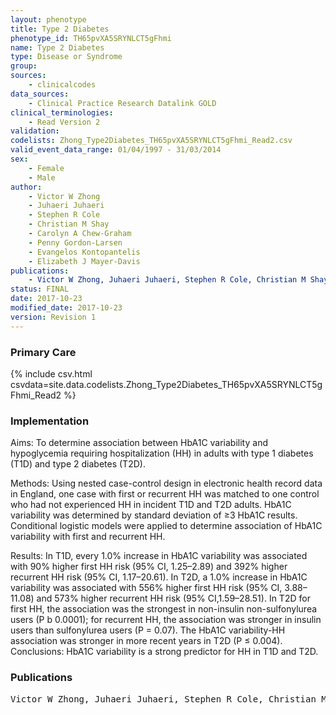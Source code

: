 ```yaml
---
layout: phenotype
title: Type 2 Diabetes
phenotype_id: TH65pvXA5SRYNLCT5gFhmi
name: Type 2 Diabetes
type: Disease or Syndrome
group: 
sources: 
    - clinicalcodes
data_sources:
    - Clinical Practice Research Datalink GOLD
clinical_terminologies:
    - Read Version 2
validation:
codelists: Zhong_Type2Diabetes_TH65pvXA5SRYNLCT5gFhmi_Read2.csv
valid_event_data_range: 01/04/1997 - 31/03/2014
sex:
    - Female
    - Male
author:
    - Victor W Zhong
    - Juhaeri Juhaeri
    - Stephen R Cole
    - Christian M Shay
    - Carolyn A Chew-Graham
    - Penny Gordon-Larsen
    - Evangelos Kontopantelis
    - Elizabeth J Mayer-Davis    
publications:
    - Victor W Zhong, Juhaeri Juhaeri, Stephen R Cole, Christian M Shay, Carolyn A Chew-Graham, Penny Gordon-Larsen, Evangelos Kontopantelis, Elizabeth J Mayer-Davis, HbA1C variability and hypoglycemia hospitalization in adults with type 1 and type 2 diabetes: A nested case-control study. Journal of Diabetes and Its Complications, 32(2), 2017.
status: FINAL
date: 2017-10-23
modified_date: 2017-10-23
version: Revision 1
---
```


### Primary Care

{% include csv.html csvdata=site.data.codelists.Zhong_Type2Diabetes_TH65pvXA5SRYNLCT5gFhmi_Read2 %}

### Implementation

Aims: 
To determine association between HbA1C variability and hypoglycemia requiring hospitalization (HH) in
adults with type 1 diabetes (T1D) and type 2 diabetes (T2D).

Methods: Using nested case-control design in electronic health record data in England, one case with first or
recurrent HH was matched to one control who had not experienced HH in incident T1D and T2D adults. HbA1C
variability was determined by standard deviation of ≥3 HbA1C results. Conditional logistic models were applied
to determine association of HbA1C variability with first and recurrent HH.

Results: 
In T1D, every 1.0% increase in HbA1C variability was associated with 90% higher first HH risk (95% CI,
1.25–2.89) and 392% higher recurrent HH risk (95% CI, 1.17–20.61). In T2D, a 1.0% increase in HbA1C variability
was associated with 556% higher first HH risk (95% CI, 3.88–11.08) and 573% higher recurrent HH risk
(95% CI,1.59–28.51). In T2D for first HH, the association was the strongest in non-insulin non-sulfonylurea
users (P b 0.0001); for recurrent HH, the association was stronger in insulin users than sulfonylurea users
(P = 0.07). The HbA1C variability-HH association was stronger in more recent years in T2D (P ≤ 0.004).
Conclusions: HbA1C variability is a strong predictor for HH in T1D and T2D.

### Publications

<pre>
Victor W Zhong, Juhaeri Juhaeri, Stephen R Cole, Christian M Shay, Carolyn A Chew-Graham, Penny Gordon-Larsen, Evangelos Kontopantelis, Elizabeth J Mayer-Davis, HbA1C variability and hypoglycemia hospitalization in adults with type 1 and type 2 diabetes: A nested case-control study. Journal of Diabetes and Its Complications, 32(2), 2017.
</pre>
